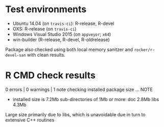 # Test environments

* Ubuntu 14.04 (on `travis-ci`): R-release, R-devel
* OXS: R-release (on `travis-ci`)
* Windows Visual Studio 2015 (on `appveyor`; `x64`)
* win-builder (R-release, R-devel, R-oldrelease)

Package also checked using both local memory sanitzer and `rocker/r-devel-san`
with clean results. 

# R CMD check results

0 errors | 0 warnings | 1 note
checking installed package size ... NOTE
* installed size is  7.2Mb
    sub-directories of 1Mb or more:
        doc    2.8Mb
        libs   4.3Mb
            
Large size primarily due to libs, which is unavoidable due in turn to extensive
C++ routines

